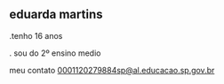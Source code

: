 ## eduarda martins 

.tenho 16 anos

. sou do 2º ensino medio

meu contato 
0001120279884sp@al.educacao.sp.gov.br
